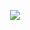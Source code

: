 <p align="center">
  <a href="https://discord.com/users/1369364145236873306">
    <img align="center" src="https://lanyard.kyrie25.dev/api/1369364145236873306?animatedDecoration=true&hideNameplate=false&hideTimestamp=false&hideBadges=false&hideClan=false&idleMessage=zzz&waveSpotifyColor=000000&hideProfile=false&hideActivity=false&showDisplayName=false&animated=true&showBanner=animated&bannerFilter=blur(4px)&borderRadius=50px"/>
  </a>
</p>
